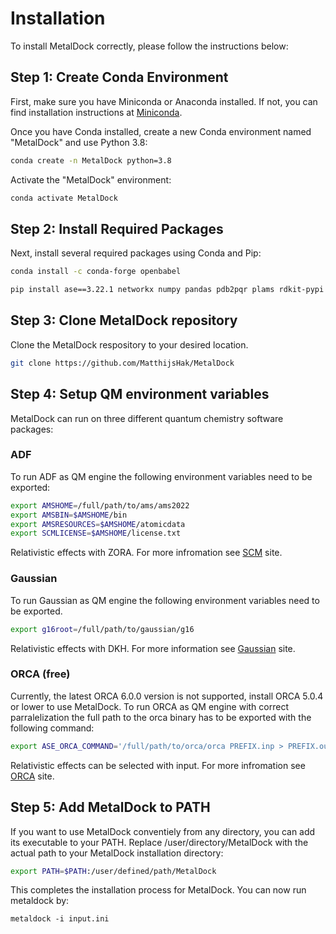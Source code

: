 # Installation

To install MetalDock correctly, please follow the instructions below:

## Step 1: Create Conda Environment

First, make sure you have Miniconda or Anaconda installed. If not, you can find installation instructions at [Miniconda](https://docs.conda.io/en/latest/miniconda.html).

Once you have Conda installed, create a new Conda environment named "MetalDock" and use Python 3.8:

```bash
conda create -n MetalDock python=3.8
```

Activate the "MetalDock" environment:

```bash
conda activate MetalDock
```

## Step 2: Install Required Packages 

Next, install several required packages using Conda and Pip:

```bash
conda install -c conda-forge openbabel
```

```bash
pip install ase==3.22.1 networkx numpy pandas pdb2pqr plams rdkit-pypi typing_extensions xtb
```

## Step 3: Clone MetalDock repository 

Clone the MetalDock respository to your desired location.

``` bash
git clone https://github.com/MatthijsHak/MetalDock
```

## Step 4: Setup QM environment variables

MetalDock can run on three different quantum chemistry software packages:
### ADF 
To run ADF as QM engine the following environment variables need to be exported:
``` bash
export AMSHOME=/full/path/to/ams/ams2022
export AMSBIN=$AMSHOME/bin
export AMSRESOURCES=$AMSHOME/atomicdata
export SCMLICENSE=$AMSHOME/license.txt
```

Relativistic effects with ZORA. For more infromation see [SCM](https://www.scm.com/doc/ADF/index.html) site.

### Gaussian
To run Gaussian as QM engine the following environment variables need to be exported.
``` bash
export g16root=/full/path/to/gaussian/g16
```

Relativistic effects with DKH. For more information see [Gaussian](https://gaussian.com/) site.

### ORCA (free)
Currently, the latest ORCA 6.0.0 version is not supported, install ORCA 5.0.4 or lower to use MetalDock. To run ORCA as QM engine with correct parralelization the full path to the orca binary has to be exported with the following command:
``` bash
export ASE_ORCA_COMMAND='/full/path/to/orca/orca PREFIX.inp > PREFIX.out'
```

Relativistic effects can be selected with input. For more infromation see [ORCA](https://www.orcasoftware.de/tutorials_orca/index.html) site.


## Step 5: Add MetalDock to PATH

If you want to use MetalDock conventiely from any directory, you can add its executable to your PATH. Replace /user/directory/MetalDock with the actual path to your MetalDock installation directory:

```bash
export PATH=$PATH:/user/defined/path/MetalDock
```

This completes the installation process for MetalDock. You can now run metaldock by:

```
metaldock -i input.ini 
```

